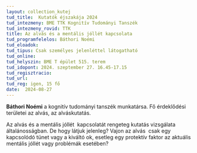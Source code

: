 ```yaml
---
layout: collection_kutej
tud_title:  Kutatók éjszakája 2024
tud_intezmeny: BME TTK Kognitív Tudományi Tanszék
tud_intezmeny_rovid: TTK
title: Az alvás és a mentális jóllét kapcsolata
tud_programfelelos: Báthori Noémi
tud_eloadok: 
tud_tipus: Csak személyes jelenléttel látogatható
tud_online: 
tud_helyszin: BME T épület 515. terem
tud_idopont: 2024. szeptember 27. 16.45-17.15
tud_regisztracio: 
tud_url: 
tud_reg: igen, 15 fő
date:  2024-08-27
---
```



**Báthori Noémi** a kognitív tudományi tanszék munkatársa. Fő érdeklődési területei az alvás, az alváskutatás.

Az alvás és a mentális jóllét  kapcsolatát rengeteg kutatás vizsgálata általánosságban. De hogy látjuk jelenleg? Vajon az alvás  csak egy kapcsolódó tünet vagy a kiváltó ok, esetleg egy protektív faktor az aktuális mentális jóllét vagy problémák esetében?
